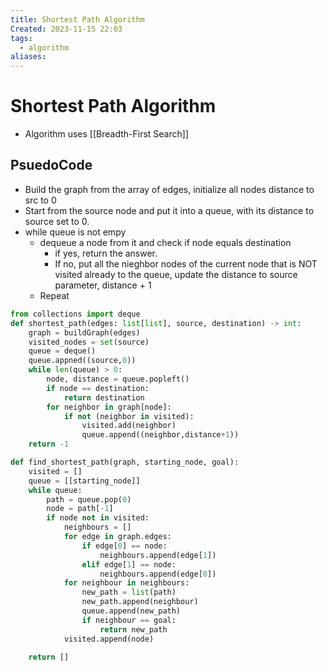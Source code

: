 ```yaml
---
title: Shortest Path Algorithm
Created: 2023-11-15 22:03
tags:
  - algorithm
aliases:
---
```


# Shortest Path Algorithm
- Algorithm uses [[Breadth-First Search]]

## PsuedoCode
- Build the graph from the array of edges, initialize all nodes distance to src to 0
- Start from the source node and put it into a queue, with its distance to source set to 0.
- while queue is not empy
	- dequeue a node from it and check if node equals destination
		- if yes, return the answer.
		- If no, put all the nieghbor nodes of the current node that is NOT visited already to the queue, update the distance to source parameter, distance + 1
	- Repeat


```Python
from collections import deque
def shortest_path(edges: list[list], source, destination) -> int:
	graph = buildGraph(edges)
	visited_nodes = set(source)
	queue = deque()
	queue.appned((source,0))
	while len(queue) > 0:
		node, distance = queue.popleft()
		if node == destination:
			return destination
		for neighbor in graph[node]:
			if not (neighbor in visited):
				visited.add(neighbor)
				queue.append((neighbor,distance+1))
	return -1
```

```Python
def find_shortest_path(graph, starting_node, goal):
    visited = []
    queue = [[starting_node]]
    while queue:
        path = queue.pop(0)
        node = path[-1]
        if node not in visited:
            neighbours = []
            for edge in graph.edges:
                if edge[0] == node:
                    neighbours.append(edge[1])
                elif edge[1] == node:
                    neighbours.append(edge[0])
            for neighbour in neighbours:
                new_path = list(path)
                new_path.append(neighbour)
                queue.append(new_path)
                if neighbour == goal:
                    return new_path
            visited.append(node)

    return []
```
